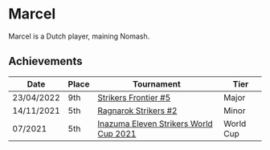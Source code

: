 # Marcel

Marcel is a Dutch player, maining Nomash.

## Achievements

|Date|Place|Tournament|Tier|
|-|-|-|-|
| 23/04/2022 | 9th | [Strikers Frontier #5](../..//tournaments/sf/sf5.md) | Major |
| 14/11/2021 | 5th | [Ragnarok Strikers #2](../..//tournaments/ragna/ragna2.md) | Minor |
| 07/2021 | 5th | [Inazuma Eleven Strikers World Cup 2021](../..//tournaments/worldcup21.md) | World Cup |
